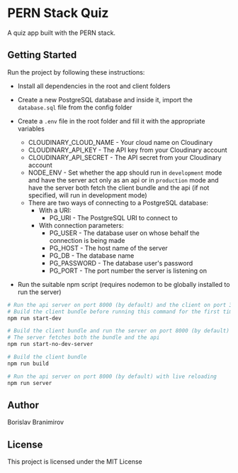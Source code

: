 # PERN Stack Quiz
A quiz app built with the PERN stack.

## Getting Started
Run the project by following these instructions:
- Install all dependencies in the root and client folders
- Create a new PostgreSQL database and inside it, import the `database.sql` file from the config folder
- Create a `.env` file in the root folder and fill it with the appropriate variables
  - CLOUDINARY_CLOUD_NAME - Your cloud name on Cloudinary
  - CLOUDINARY_API_KEY - The API key from your Cloudinary account
  - CLOUDINARY_API_SECRET - The API secret from your Cloudinary account
  - NODE_ENV - Set whether the app should run in `development` mode and have the server act only as an api or in `production` mode and have the server both fetch the client bundle and the api (if not specified, will run in development mode)
  - There are two ways of connecting to a PostgreSQL database:
    - With a URI:
        - PG_URI - The PostgreSQL URI to connect to
    - With connection parameters:
        - PG_USER - The database user on whose behalf the connection is being made
        - PG_HOST - The host name of the server
        - PG_DB - The database name
        - PG_PASSWORD - The database user's password
        - PG_PORT - The port number the server is listening on

- Run the suitable npm script (requires nodemon to be globally installed to run the server)
```sh
# Run the api server on port 8000 (by default) and the client on port 3000 (by default)
# Build the client bundle before running this command for the first time
npm run start-dev

# Build the client bundle and run the server on port 8000 (by default)
# The server fetches both the bundle and the api
npm run start-no-dev-server

# Build the client bundle
npm run build

# Run the api server on port 8000 (by default) with live reloading
npm run server

```

## Author
Borislav Branimirov

## License
This project is licensed under the MIT License
